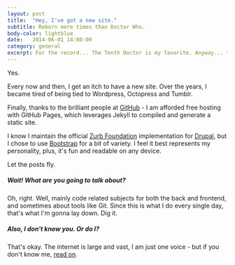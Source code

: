 ```yaml
---
layout: post
title:  "Hey, I've got a new site."
subtitle: Reborn more times than Doctor Who.
body-color: lightblue
date:   2014-06-01 14:00:00
category: general
excerpt: For the record... The Tenth Doctor is my favorite. Anyway... thanks to the brilliant people at GitHub - I am afforded free hosting with GitHub Pages, which leverages Jekyll to compiled and generate a static site.
---
```


Yes.

Every now and then, I get an itch to have a new site. Over the years, I became tired of being tied to Wordpress, Octopress and Tumblr.

Finally, thanks to the brilliant people at [GitHub](http://www.github.com) - I am afforded free hosting with GitHub Pages, which leverages
Jekyll to compiled and generate a static site.

I know I maintain the official [Zurb Foundation](https://drupal.org/project/zurb-foundation) implementation for
[Drupal](http://drupal.org), but I chose to use [Bootstrap](http://getbootstrap.com) for a bit of variety. I feel it best represents my
personality, plus, it's fun and readable on any device.

Let the posts fly.

##### Wait! What are you going to talk about?

Oh, right. Well, mainly code related subjects for both the back and frontend, and sometimes about tools like Git. Since this is what I do every
single day, that's what I'm gonna lay down. Dig it.

##### Also, I don't know you. Or do I?

That's okay. The internet is large and vast, I am just one voice - but if you don't know me, [read on](/about).